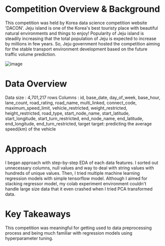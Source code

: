 # Competition Overview & Background

This competition was held by Korea data science competition website 'DACON'.
Jeju island is one of the Korea's best touristy place with beautiful natural environments and things to enjoy! Popularity of Jeju island is steadily increasing that the total population of Jeju is expected to increase by millions in few years. So, Jeju government hosted the competition aiming for the stable transport environment development based on the future traffic volume prediction. 

![image](https://user-images.githubusercontent.com/86555104/209466331-c4a86ca9-d185-41c1-88d2-28ef16e6e9aa.png)

# Data Overview
Data size : 4,701,217 rows
Columns : id, base_date, day_of_week, base_hour, lane_count, road_rating, road_name, multi_linked, connect_code, maximum_speed_limit, vehicle_restricted, weight_restricted, height_restricted, road_type, start_node_name, start_latitude, start_longitude, start_turn_restricted, end_node_name, end_latitude, end_longitude, end_turn_restricted, target
target: predicting the average speed(km) of the vehicle


# Approach
I began approach with step-by-step EDA of each data features. I sorted out unnecessary columns, null values and way to deal with string values with hundreds of unique values. Then, I tried multiple machine learning regression models with simple tensorflow model. Although I aimed for stacking regressor model, my colab experiment environment couldn't handle large size data that it even crashed when I tried PCA transformed data. 

# Key Takeaways
This competition was meaningful for getting used to data preprocessing process and being much familiar with regression models using hyperparameter tuning. 
